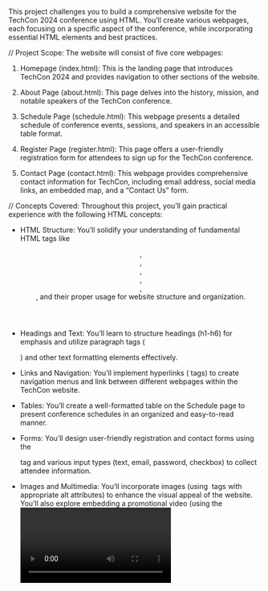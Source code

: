 This project challenges you to build a comprehensive website for the TechCon 2024 conference using HTML. You’ll create various webpages, each focusing on a specific aspect of the conference, while incorporating essential HTML elements and best practices.

// Project Scope:
The website will consist of five core webpages:

1. Homepage (index.html): This is the landing page that introduces TechCon 2024 and provides navigation to other sections of the website.

2. About Page (about.html): This page delves into the history, mission, and notable speakers of the TechCon conference.

3. Schedule Page (schedule.html): This webpage presents a detailed schedule of conference events, sessions, and speakers in an accessible table format.

4. Register Page (register.html): This page offers a user-friendly registration form for attendees to sign up for the TechCon conference.

5. Contact Page (contact.html): This webpage provides comprehensive contact information for TechCon, including email address, social media links, an embedded map, and a “Contact Us” form.

// Concepts Covered:
Throughout this project, you’ll gain practical experience with the following HTML concepts:

* HTML Structure: You’ll solidify your understanding of fundamental HTML tags like <header>, <nav>, <main>, <section>, <article>, <footer>, and their proper usage for website structure and organization.

* Headings and Text: You’ll learn to structure headings (h1-h6) for emphasis and utilize paragraph tags (<p>) and other text formatting elements effectively.

* Links and Navigation: You’ll implement hyperlinks (<a> tags) to create navigation menus and link between different webpages within the TechCon website.

* Tables: You’ll create a well-formatted table on the Schedule page to present conference schedules in an organized and easy-to-read manner.

* Forms: You’ll design user-friendly registration and contact forms using the <form> tag and various input types (text, email, password, checkbox) to collect attendee information.

* Images and Multimedia: You’ll incorporate images (using <img> tags with appropriate alt attributes) to enhance the visual appeal of the website. You’ll also explore embedding a promotional video (using the <video> tag) and an interactive Google Map (using <iframe>) on the Contact page.


By successfully completing this project, you’ll gain valuable hands-on experience building a real-world website with HTML. This will serve as a solid foundation for you to explore more advanced web development concepts like CSS and JavaScript in the future.